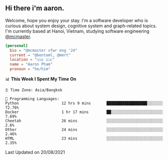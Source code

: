 <h2><b>Hi there i'm aaron. </b></h2>

Welcome, hope you enjoy your stay. I'm a software developer who is curious about system design, cognitive system and graph-related topics. I'm currently based at Hanoi, Vietnam, studying software engineering [@mcmaster](https://www.mcmaster.ca/).

```toml
[personal]
  bio = "@mcmaster sfwr eng '24"
  current = "@bentoml, @mmrt"
  location = "🇻🇳 🇨🇦"
  name = "Aaron Pham"
  pronoun = "he/him"
```
<!--<img src="https://github-readme-stats.vercel.app/api?username=aarnphm&show_icons=true&count_private=true&theme=dark" height="170"/>-->
<!--<img src="https://github-readme-stats.vercel.app/api/top-langs/?username=aarnphm&layout=compact&hide=css&theme=dark" height="170" />-->

<!--START_SECTION:waka-->
📊 **This Week I Spent My Time On** 

```text
⌚︎ Time Zone: Asia/Bangkok

💬 Programming Languages: 
Python                   12 hrs 9 mins       ██████████████████░░░░░░░   72.76% 
Docker                   1 hr 17 mins        ██░░░░░░░░░░░░░░░░░░░░░░░   7.69% 
Cheetah                  26 mins             ░░░░░░░░░░░░░░░░░░░░░░░░░   2.6% 
Other                    24 mins             ░░░░░░░░░░░░░░░░░░░░░░░░░   2.46% 
HTML                     23 mins             ░░░░░░░░░░░░░░░░░░░░░░░░░   2.35%

```


 Last Updated on 20/08/2021
<!--END_SECTION:waka-->
